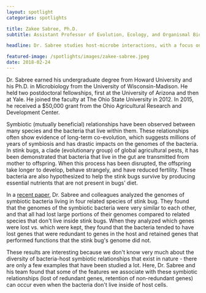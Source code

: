 ```yaml
---
layout: spotlight
categories: spotlights

title: Zakee Sabree, Ph.D.
subtitle: Assistant Professor of Evolution, Ecology, and Organismal Biology (Ohio State University)

headline: Dr. Sabree studies host-microbe interactions, with a focus on the ways in which these interactions can benefit the host. He uses insects as a model.

featured-image: /spotlights/images/zakee-sabree.jpeg
date: 2018-02-24
---
```


Dr. Sabree earned his undergraduate degree from Howard University and his Ph.D. in Microbiology from the University of Wisconsin-Madison. He held two postdoctoral fellowships, first at the University of Arizona and then at Yale. He joined the faculty at The Ohio State University in 2012. In 2015, he received a $50,000 grant from the Ohio Agricultural Research and Development Center.

Symbiotic (mutually beneficial) relationships have been observed between many species and the bacteria that live within them. These relationships often show evidence of long-term co-evolution, which suggests millions of years of symbiosis and has drastic impacts on the genomes of the bacteria. In stink bugs, a clade (evolutionary group) of global agricultural pests, it has been demonstrated that bacteria that live in the gut are transmitted from mother to offspring. When this process has been disrupted, the offspring take longer to develop, behave strangely, and have reduced fertility. These bacteria are also hypothesized to help the stink bugs survive by producing essential nutrients that are not present in bugs’ diet.

In a <a class="light-bg" href="https://doi.org/10.1093/gbe/evy033" target="_blank" rel="noopener noreferrer">recent paper</a>, Dr. Sabree and colleagues analyzed the genomes of symbiotic bacteria living in four related species of stink bug. They found that the genomes of the symbiotic bacteria were very similar to each other, and that all had lost large portions of their genomes compared to related species that don't live inside stink bugs. When they analyzed which genes were lost vs. which were kept, they found that the bacteria tended to have lost genes that were redundant to genes in the host and retained genes that performed functions that the stink bug's genome did not.

These results are interesting because we don't know very much about the diversity of bacteria-host symbiotic relationships that exist in nature - there are only a few examples that have been studied a lot. Here, Dr. Sabree and his team found that some of the features we associate with these symbiotic relationships (lost of redundant genes, retention of non-redundant genes) can occur even when the bacteria don't live inside of host cells. 